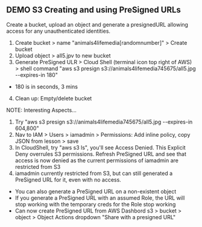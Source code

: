## DEMO S3 Creating and using PreSigned URLs
 Create a bucket, upload an object and generate a presignedURL allowing access for any unauthenticated identities.
 
 1. Create bucket > name "animals4lifemedia[randomnumber]" > Create bucket 
 2. Upload object > all5.jpv to new bucket
 3. Generate PreSigned ULR > Cloud Shell (terminal icon top right of AWS) > shell command "aws s3 presign s3://animals4lifemedia745675/all5.jpg --expires-in 180"
 - 180 is in seconds, 3 mins
 4. Clean up: Empty/delete bucket
 
 NOTE: Interesting Aspects...
 1. Try "aws s3 presign s3://animals4lifemedia745675/all5.jpg --expires-in 604,800"
 2. Nav to IAM > Users > iamadmin > Permissions: Add inline policy, copy JSON from lesson > save
 3. In CloudShell, try "aws s3 ls", you'll see Access Denied. This Explicit Deny overrules S3 permissions. Refresh PreSigned URL and see that access is now denied as the current permissions of iamadmin are restricted from S3
 4. iamadmin currently restricted from S3, but can still generated a PreSigned URL for it, even with no access. 
 - You can also generate a PreSigned URL on a non-existent object
 - If you generate a PreSigned URL with an assumed Role, the URL will stop working with the temporary creds for the Role stop working
 - Can now create PreSigned URL from AWS Dashbord s3 > bucket > object > Object Actions dropdown "Share with a presigned URL"
